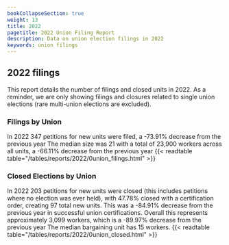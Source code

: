 ```yaml
---
bookCollapseSection: true
weight: 13
title: 2022
pagetitle: 2022 Union Filing Report
description: Data on union election filings in 2022
keywords: union filings
---
```


## 2022 filings

This report details the number of filings and closed units in 2022. As a reminder, we are only showing filings and closures related to single union elections (rare multi-union elections are excluded).

### Filings by Union
In 2022 347 petitions for new units were filed, a -73.91% decrease from the previous year The median size was 21 with a total of 23,900 workers across all units, a -66.11% decrease from the previous year
{{< readtable table="/tables/reports/2022/0union_filings.html" >}}

### Closed Elections by Union
In 2022 203 petitions for new units were closed (this includes petitions where no election was ever held), with 47.78% closed with a certification order, creating 97 total new units. This was a -84.91% decrease from the previous year in successful union certifications. Overall this represents approximately 3,099 workers, which is a -89.97% decrease from the previous year The median bargaining unit has 15 workers.
{{< readtable table="/tables/reports/2022/0union_closed.html" >}}
